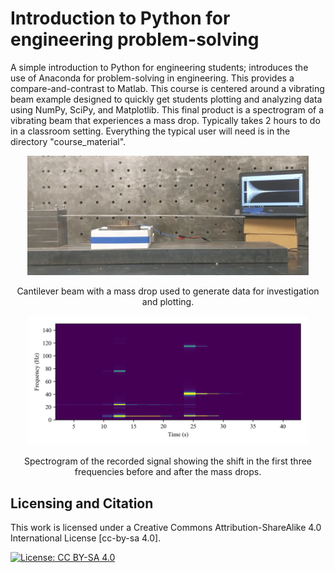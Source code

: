 # Introduction to Python for engineering problem-solving

A simple introduction to Python for engineering students; introduces the use of Anaconda for problem-solving in engineering. This provides a compare-and-contrast to Matlab. This course is centered around a vibrating beam example designed to quickly get students plotting and analyzing data using NumPy, SciPy, and Matplotlib. This final product is a spectrogram of a vibrating beam that experiences a mass drop. Typically takes 2 hours to do in a classroom setting. Everything the typical user will need is in the directory "course_material".


<p align="center">
<img src="media/beam.png" alt="drawing" width="450"/>
</p>
<p align="center"> Cantilever beam with a mass drop used to generate data for investigation and plotting.</p>

<p align="center">
<img src="media/Spectrogram.png" alt="drawing" width="450"/>
</p>
<p align="center"> Spectrogram of the recorded signal showing the shift in the first three frequencies before and after the mass drops.  </p>


## Licensing and Citation

This work is licensed under a Creative Commons Attribution-ShareAlike 4.0 International License [cc-by-sa 4.0].

[![License: CC BY-SA 4.0](https://img.shields.io/badge/License-CC_BY--SA_4.0-lightgrey.svg)](https://creativecommons.org/licenses/by-sa/4.0/)

